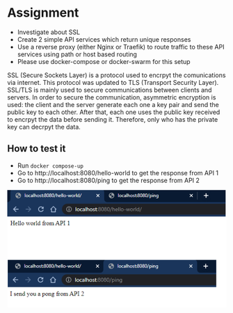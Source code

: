# Assignment

- Investigate about SSL
- Create 2 simple API services which return unique responses
- Use a reverse proxy (either Nginx or Traefik) to route traffic to these API services using path or host based routing
- Please use docker-compose or docker-swarm for this setup

SSL (Secure Sockets Layer) is a protocol used to encrpyt the comunications via internet. This protocol was updated to TLS (Transport Security Layer). SSL/TLS is mainly used to secure communications between clients and servers. In order to secure the communication, asymmetric encryption is used: the client and the server generate each one a key pair and send the public key to each other. After that, each one uses the public key received to encrpyt the data before sending it. Therefore, only who has the private key can decrpyt the data.

## How to test it

- Run `docker compose-up`
- Go to http://localhost:8080/hello-world to get the response from API 1
- Go to http://localhost:8080/ping to get the response from API 2

![Result](./Result.png)
